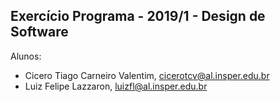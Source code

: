 Exercício Programa - 2019/1 - Design de Software
------------------------------------------------

Alunos: 
- Cicero Tiago Carneiro Valentim, cicerotcv@al.insper.edu.br
- Luiz Felipe Lazzaron, luizfl@al.insper.edu.br

